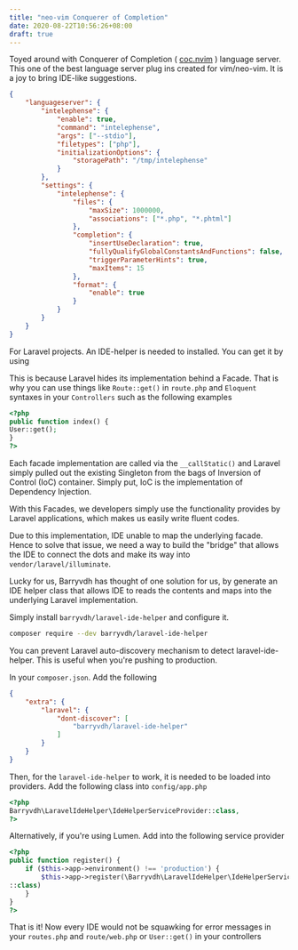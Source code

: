 ```yaml
---
title: "neo-vim Conquerer of Completion"
date: 2020-08-22T10:56:26+08:00
draft: true
---
```


Toyed around with Conquerer of Completion ( [coc.nvim](https://github.com/neoclide/coc.nvim) ) language server. This one of the best language server plug ins created for vim/neo-vim. It is a joy to bring IDE-like suggestions.


```json
{
    "languageserver": {
        "intelephense": {
            "enable": true,
            "command": "intelephense",
            "args": ["--stdio"],
            "filetypes": ["php"],
            "initializationOptions": {
                "storagePath": "/tmp/intelephense"
            }
        },
        "settings": {
            "intelephense": {
                "files": {
                    "maxSize": 1000000,
                    "associations": ["*.php", "*.phtml"]
                },
                "completion": {
                    "insertUseDeclaration": true,
                    "fullyQualifyGlobalConstantsAndFunctions": false,
                    "triggerParameterHints": true,
                    "maxItems": 15
                },
                "format": {
                    "enable": true
                }
            }
        }
    }
}
```

For Laravel projects. An IDE-helper is needed to installed. You can get it by using

This is because Laravel hides its implementation behind a Facade. That is why you can use things like `Route::get()` in `route.php` and `Eloquent` syntaxes in your `Controllers` such as the following examples

```php
<?php
public function index() {
User::get();
}
?>
```

Each facade implementation are called via the `__callStatic()` and Laravel simply pulled out the existing Singleton from the bags of Inversion of Control (IoC) container. Simply put, IoC is the implementation of Dependency Injection.

With this Facades, we developers simply use the functionality provides by Laravel applications, which makes us easily write fluent codes.

Due to this implementation, IDE unable to map the underlying facade. Hence to solve that issue, we need a way to build the "bridge" that allows the IDE to connect the dots and make its way into `vendor/laravel/illuminate`.

Lucky for us, Barryvdh has thought of one solution for us, by generate an IDE helper class that allows IDE to reads the contents and maps into the underlying Laravel implementation.

Simply install `barryvdh/laravel-ide-helper` and configure it.

```bash
composer require --dev barryvdh/laravel-ide-helper
```

You can prevent Laravel auto-discovery mechanism to detect laravel-ide-helper. This is useful when you're pushing to production.


In your `composer.json`. Add the following
```json
{
    "extra": {
        "laravel": {
            "dont-discover": [
                "barryvdh/laravel-ide-helper"
            ]
        }
    }
}
```

Then, for the `laravel-ide-helper` to work, it is needed to be loaded into providers. Add the following class into `config/app.php`

```php
<?php
Barryvdh\LaravelIdeHelper\IdeHelperServiceProvider::class,
?>
```

Alternatively, if you're using Lumen. Add into the following service provider

```php
<?php
public function register() {
    if ($this->app->environment() !== 'production') {
        $this->app->register(\Barryvdh\LaravelIdeHelper\IdeHelperServiceProvider
::class)
    }
}
?>
```

That is it! Now every IDE would not be squawking for error messages in your `routes.php` and `route/web.php` or `User::get()` in your controllers

